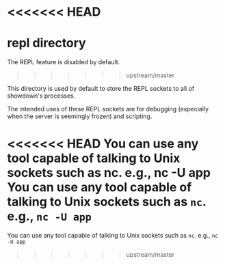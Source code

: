 <<<<<<< HEAD
=======
# repl directory

The REPL feature is disabled by default.
>>>>>>> upstream/master

This directory is used by default to store the REPL sockets to all of showdown's processes.

The intended uses of these REPL sockets are for debugging (especially when the server is seemingly frozen) and scripting.

<<<<<<< HEAD
You can use any tool capable of talking to Unix sockets such as nc. e.g., nc -U app
You can use any tool capable of talking to Unix sockets such as `nc`. e.g., `nc -U app`
=======
You can use any tool capable of talking to Unix sockets such as `nc`. e.g., `nc -U app`
>>>>>>> upstream/master
